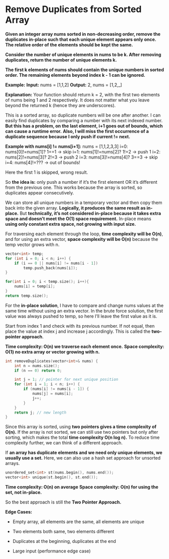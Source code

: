 # Remove Duplicates from Sorted Array

**Given an integer array nums sorted in non-decreasing order, remove the duplicates in-place such that each unique element appears only once. The relative order of the elements should be kept the same.**

**Consider the number of unique elements in nums to be k. After removing duplicates, return the number of unique elements k.**

**The first k elements of nums should contain the unique numbers in sorted order. The remaining elements beyond index k - 1 can be ignored.**

**Example:**
**Input:**
nums = [1,1,2]
**Output:**
2, nums = [1,2,_]

**Explanation:**
Your function should return k = 2, with the first two elements of nums being 1 and 2 respectively.
It does not matter what you leave beyond the returned k (hence they are underscores).

This is a sorted array, so duplicate numbers will be one after another. I can easily find duplicates by comparing a number with its next indexed number.
**But this has a problem, on the last element, i+1 goes out of bounds, which can cause a runtime error.**
**Also, I will miss the first occurrence of a duplicate sequence because I only push if current != next.**

**Example with nums[i] != nums[i+1]:**
nums = [1,1,2,3,3]
i=0: nums[0]!=nums[1]? 1==1 → skip
i=1: nums[1]!=nums[2]? 1!=2 → push 1
i=2: nums[2]!=nums[3]? 2!=3 → push 2
i=3: nums[3]!=nums[4]? 3==3 → skip
i=4: nums[4]!=??? → out of bounds!

Here the first 1 is skipped, wrong result.

So **the idea is:** only push a number if it’s the first element OR it’s different from the previous one.
This works because the array is sorted, so duplicates appear consecutively.

We can store all unique numbers in a temporary vector and then copy them back into the given array.
**Logically, it produces the same result as in-place.** But **technically, it’s not considered in-place because it takes extra space and doesn’t meet the O(1) space requirement.**
In-place means **using only constant extra space, not growing with input size.**

For traversing each element through the loop, **time complexity will be O(n)**, and for using an extra vector, **space complexity will be O(n)** because the temp vector grows with n.

```cpp
vector<int> temp;
for (int i = 0; i < n; i++) {
    if (i == 0 || nums[i] != nums[i - 1])
        temp.push_back(nums[i]);
}

for(int i = 0; i < temp.size(); i++){
    nums[i] = temp[i];
}
return temp.size();

```

For the **in-place solution**, I have to compare and change nums values at the same time without using an extra vector.
In the brute force solution, the first value was always pushed to temp, so here I’ll leave the first value as it is.

Start from index 1 and check with its previous number.
If not equal, then place the value at index j and increase j accordingly.
This is called the **two-pointer approach**.

**Time complexity: O(n) we traverse each element once.**
**Space complexity: O(1) no extra array or vector growing with n.**

```cpp
int removeDuplicates(vector<int>& nums) {
    int n = nums.size();
    if (n == 0) return 0;

    int j = 1; // pointer for next unique position
    for (int i = 1; i < n; i++) {
        if (nums[i] != nums[i - 1]) {
            nums[j] = nums[i];
            j++;
        }
    }
    return j; // new length
}

```

Since this array is sorted, using **two pointers gives a time complexity of O(n).**
If the array is not sorted, we can still use two pointers but only after sorting, which makes the total **time complexity O(n log n).**
To reduce time complexity further, we can think of a different approach.

If **an array has duplicate elements and we need only unique elements, we usually use a set.**
Here, we can also use a hash set approach for unsorted arrays.

```cpp
unordered_set<int> st(nums.begin(), nums.end());
vector<int> unique(st.begin(), st.end());

```

**Time complexity: O(n) on average**
**Space complexity: O(n) for using the set, not in-place.**

So the best approach is still the **Two Pointer Approach.**

**Edge Cases:**

- Empty array, all elements are the same, all elements are unique

- Two elements both same, two elements different

- Duplicates at the beginning, duplicates at the end

- Large input (performance edge case)
